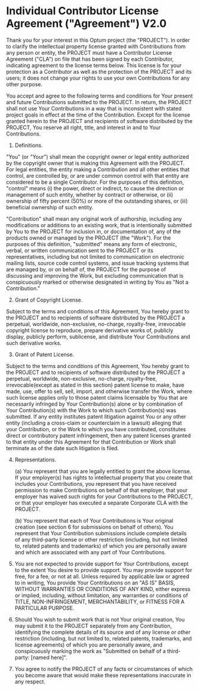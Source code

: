 # Individual Contributor License Agreement ("Agreement") V2.0

Thank you for your interest in this Optum project (the "PROJECT"). In order to
clarify the intellectual property license granted with Contributions from any
person or entity, the PROJECT must have a Contributor License Agreement ("CLA")
on file that has been signed by each Contributor, indicating agreement to the
license terms below. This license is for your protection as a Contributor as
well as the protection of the PROJECT and its users; it does not change your
rights to use your own Contributions for any other purpose.

You accept and agree to the following terms and conditions for Your present and
future Contributions submitted to the PROJECT. In return, the PROJECT shall not
use Your Contributions in a way that is inconsistent with stated project goals
in effect at the time of the Contribution. Except for the license granted herein
to the PROJECT and recipients of software distributed by the PROJECT, You
reserve all right, title, and interest in and to Your Contributions.

1. Definitions.

"You" (or "Your") shall mean the copyright owner or legal entity authorized by
the copyright owner that is making this Agreement with the PROJECT. For legal
entities, the entity making a Contribution and all other entities that control,
are controlled by, or are under common control with that entity are considered
to be a single Contributor. For the purposes of this definition, "control" means
(i) the power, direct or indirect, to cause the direction or management of such
entity, whether by contract or otherwise, or (ii) ownership of fifty percent
(50%) or more of the outstanding shares, or (iii) beneficial ownership of such
entity.

"Contribution" shall mean any original work of authorship, including any
modifications or additions to an existing work, that is intentionally submitted
by You to the PROJECT for inclusion in, or documentation of, any of the products
owned or managed by the PROJECT (the "Work"). For the purposes of this
definition, "submitted" means any form of electronic, verbal, or written
communication sent to the PROJECT or its representatives, including but not
limited to communication on electronic mailing lists, source code control
systems, and issue tracking systems that are managed by, or on behalf of, the
PROJECT for the purpose of discussing and improving the Work, but excluding
communication that is conspicuously marked or otherwise designated in writing by
You as "Not a Contribution."

2. Grant of Copyright License.

Subject to the terms and conditions of this Agreement, You hereby grant to the
PROJECT and to recipients of software distributed by the PROJECT a perpetual,
worldwide, non-exclusive, no-charge, royalty-free, irrevocable copyright license
to reproduce, prepare derivative works of, publicly display, publicly perform,
sublicense, and distribute Your Contributions and such derivative works.

3. Grant of Patent License.

Subject to the terms and conditions of this Agreement, You hereby grant to the
PROJECT and to recipients of software distributed by the PROJECT a perpetual,
worldwide, non-exclusive, no-charge, royalty-free, irrevocable(except as stated
in this section) patent license to make, have made, use, offer to sell, sell,
import, and otherwise transfer the Work, where such license applies only to
those patent claims licensable by You that are necessarily infringed by Your
Contribution(s) alone or by combination of Your Contribution(s) with the Work to
which such Contribution(s) was submitted. If any entity institutes patent
litigation against You or any other entity (including a cross-claim or
counterclaim in a lawsuit) alleging that your Contribution, or the Work to which
you have contributed, constitutes direct or contributory patent infringement,
then any patent licenses granted to that entity under this Agreement for that
Contribution or Work shall terminate as of the date such litigation is filed.

4. Representations.

   (a)	You represent that you are legally entitled to grant the above license.
   If your employer(s) has rights to intellectual property that you create that
   includes your Contributions, you represent that you have received permission
   to make Contributions on behalf of that employer, that your employer has
   waived such rights for your Contributions to the PROJECT, or that your
   employer has executed a separate Corporate CLA with the PROJECT.

   (b)	You represent that each of Your Contributions is Your original creation
   (see section 6 for submissions on behalf of others). You represent that Your
   Contribution submissions include complete details of any third-party license
   or other restriction (including, but not limited to, related patents and
   trademarks) of which you are personally aware and which are associated with
   any part of Your Contributions.

5. You are not expected to provide support for Your Contributions, except to the
   extent You desire to provide support. You may provide support for free, for a
   fee, or not at all. Unless required by applicable law or agreed to in
   writing, You provide Your Contributions on an "AS IS" BASIS, WITHOUT
   WARRANTIES OR CONDITIONS OF ANY KIND, either express or implied, including,
   without limitation, any warranties or conditions of TITLE, NON-INFRINGEMENT,
   MERCHANTABILITY, or FITNESS FOR A PARTICULAR PURPOSE.

6. Should You wish to submit work that is not Your original creation, You may
   submit it to the PROJECT separately from any Contribution, identifying the
   complete details of its source and of any license or other restriction
   (including, but not limited to, related patents, trademarks, and license
   agreements) of which you are personally aware, and conspicuously marking the
   work as "Submitted on behalf of a third-party: [named here]".

7. You agree to notify the PROJECT of any facts or circumstances of which you
   become aware that would make these representations inaccurate in any respect.
